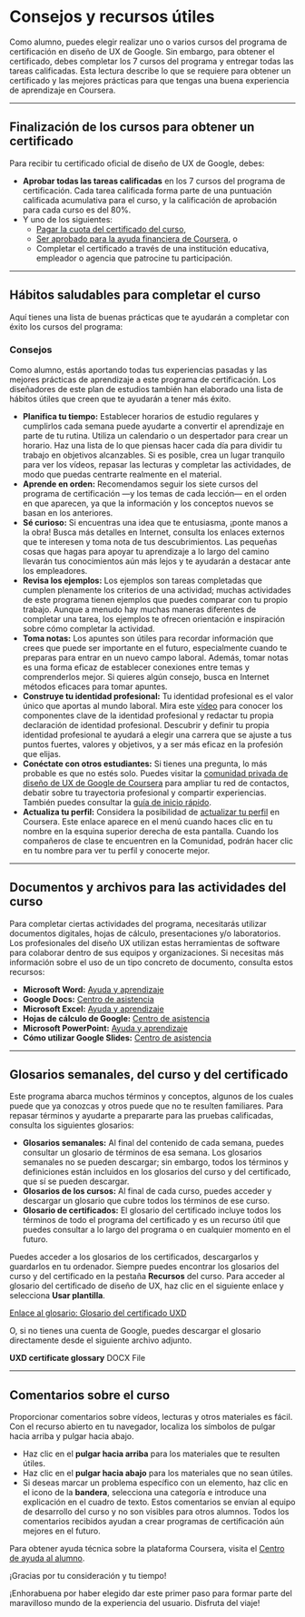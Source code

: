 # Consejos y recursos útiles

Como alumno, puedes elegir realizar uno o varios cursos del programa de certificación en diseño de UX de Google. Sin embargo, para obtener el certificado, debes completar los 7 cursos del programa y entregar todas las tareas calificadas. Esta lectura describe lo que se requiere para obtener un certificado y las mejores prácticas para que tengas una buena experiencia de aprendizaje en Coursera.

---

## Finalización de los cursos para obtener un certificado

Para recibir tu certificado oficial de diseño de UX de Google, debes:

* **Aprobar todas las tareas calificadas** en los 7 cursos del programa de certificación. Cada tarea calificada forma parte de una puntuación calificada acumulativa para el curso, y la calificación de aprobación para cada curso es del 80%.
* Y uno de los siguientes:
    * [Pagar la cuota del certificado del curso](https://learner.coursera.help/hc/es/articles/209817743-Restablecer-mis-plazos),
    * [Ser aprobado para la ayuda financiera de Coursera](https://www.coursera.org/financial-aid), o
    * Completar el certificado a través de una institución educativa, empleador o agencia que patrocine tu participación.

---

## Hábitos saludables para completar el curso

Aquí tienes una lista de buenas prácticas que te ayudarán a completar con éxito los cursos del programa:

### Consejos

Como alumno, estás aportando todas tus experiencias pasadas y las mejores prácticas de aprendizaje a este programa de certificación. Los diseñadores de este plan de estudios también han elaborado una lista de hábitos útiles que creen que te ayudarán a tener más éxito.

* **Planifica tu tiempo:** Establecer horarios de estudio regulares y cumplirlos cada semana puede ayudarte a convertir el aprendizaje en parte de tu rutina. Utiliza un calendario o un despertador para crear un horario. Haz una lista de lo que piensas hacer cada día para dividir tu trabajo en objetivos alcanzables. Si es posible, crea un lugar tranquilo para ver los vídeos, repasar las lecturas y completar las actividades, de modo que puedas centrarte realmente en el material.
* **Aprende en orden:** Recomendamos seguir los siete cursos del programa de certificación —y los temas de cada lección— en el orden en que aparecen, ya que la información y los conceptos nuevos se basan en los anteriores.
* **Sé curioso:** Si encuentras una idea que te entusiasma, ¡ponte manos a la obra! Busca más detalles en Internet, consulta los enlaces externos que te interesen y toma nota de tus descubrimientos. Las pequeñas cosas que hagas para apoyar tu aprendizaje a lo largo del camino llevarán tus conocimientos aún más lejos y te ayudarán a destacar ante los empleadores.
* **Revisa los ejemplos:** Los ejemplos son tareas completadas que cumplen plenamente los criterios de una actividad; muchas actividades de este programa tienen ejemplos que puedes comparar con tu propio trabajo. Aunque a menudo hay muchas maneras diferentes de completar una tarea, los ejemplos te ofrecen orientación e inspiración sobre cómo completar la actividad.
* **Toma notas:** Los apuntes son útiles para recordar información que crees que puede ser importante en el futuro, especialmente cuando te preparas para entrar en un nuevo campo laboral. Además, tomar notas es una forma eficaz de establecer conexiones entre temas y comprenderlos mejor. Si quieres algún consejo, busca en Internet métodos eficaces para tomar apuntes.
* **Construye tu identidad profesional:** Tu identidad profesional es el valor único que aportas al mundo laboral. Mira este [vídeo](https://www.youtube.com/watch?v=your-video-link-here) para conocer los componentes clave de la identidad profesional y redactar tu propia declaración de identidad profesional. Descubrir y definir tu propia identidad profesional te ayudará a elegir una carrera que se ajuste a tus puntos fuertes, valores y objetivos, y a ser más eficaz en la profesión que elijas.
* **Conéctate con otros estudiantes:** Si tienes una pregunta, lo más probable es que no estés solo. Puedes visitar la [comunidad privada de diseño de UX de Google de Coursera](https://coursera.community/coursera-community-user-guide) para ampliar tu red de contactos, debatir sobre tu trayectoria profesional y compartir experiencias. También puedes consultar la [guía de inicio rápido](https://coursera.community/coursera-community-user-guide).
* **Actualiza tu perfil:** Considera la posibilidad de [actualizar tu perfil](https://www.coursera.org/account/profile) en Coursera. Este enlace aparece en el menú cuando haces clic en tu nombre en la esquina superior derecha de esta pantalla. Cuando los compañeros de clase te encuentren en la Comunidad, podrán hacer clic en tu nombre para ver tu perfil y conocerte mejor.

---

## Documentos y archivos para las actividades del curso

Para completar ciertas actividades del programa, necesitarás utilizar documentos digitales, hojas de cálculo, presentaciones y/o laboratorios. Los profesionales del diseño UX utilizan estas herramientas de software para colaborar dentro de sus equipos y organizaciones. Si necesitas más información sobre el uso de un tipo concreto de documento, consulta estos recursos:

* **Microsoft Word:** [Ayuda y aprendizaje](https://support.microsoft.com/es-es/word)
* **Google Docs:** [Centro de asistencia](https://support.google.com/docs/?hl=es)
* **Microsoft Excel:** [Ayuda y aprendizaje](https://support.microsoft.com/es-es/excel)
* **Hojas de cálculo de Google:** [Centro de asistencia](https://support.google.com/docs/answer/9062635?hl=es&co=GENIE.Platform%3DDesktop)
* **Microsoft PowerPoint:** [Ayuda y aprendizaje](https://support.microsoft.com/es-es/powerpoint)
* **Cómo utilizar Google Slides:** [Centro de asistencia](https://support.google.com/docs/answer/7356230?hl=es&co=GENIE.Platform%3DDesktop)

---

## Glosarios semanales, del curso y del certificado

Este programa abarca muchos términos y conceptos, algunos de los cuales puede que ya conozcas y otros puede que no te resulten familiares. Para repasar términos y ayudarte a prepararte para las pruebas calificadas, consulta los siguientes glosarios:

* **Glosarios semanales:** Al final del contenido de cada semana, puedes consultar un glosario de términos de esa semana. Los glosarios semanales no se pueden descargar; sin embargo, todos los términos y definiciones están incluidos en los glosarios del curso y del certificado, que sí se pueden descargar.
* **Glosarios de los cursos:** Al final de cada curso, puedes acceder y descargar un glosario que cubre todos los términos de ese curso.
* **Glosario de certificados:** El glosario del certificado incluye todos los términos de todo el programa del certificado y es un recurso útil que puedes consultar a lo largo del programa o en cualquier momento en el futuro.

Puedes acceder a los glosarios de los certificados, descargarlos y guardarlos en tu ordenador. Siempre puedes encontrar los glosarios del curso y del certificado en la pestaña **Recursos** del curso. Para acceder al glosario del certificado de diseño de UX, haz clic en el siguiente enlace y selecciona **Usar plantilla**.

[Enlace al glosario: Glosario del certificado UXD](https://docs.google.com/document/d/1X_your_document_id_here/copy)

O, si no tienes una cuenta de Google, puedes descargar el glosario directamente desde el siguiente archivo adjunto.

**UXD certificate glossary**
DOCX File

---

## Comentarios sobre el curso

Proporcionar comentarios sobre vídeos, lecturas y otros materiales es fácil. Con el recurso abierto en tu navegador, localiza los símbolos de pulgar hacia arriba y pulgar hacia abajo.

* Haz clic en el **pulgar hacia arriba** para los materiales que te resulten útiles.
* Haz clic en el **pulgar hacia abajo** para los materiales que no sean útiles.
* Si deseas marcar un problema específico con un elemento, haz clic en el icono de la **bandera**, selecciona una categoría e introduce una explicación en el cuadro de texto. Estos comentarios se envían al equipo de desarrollo del curso y no son visibles para otros alumnos. Todos los comentarios recibidos ayudan a crear programas de certificación aún mejores en el futuro.

Para obtener ayuda técnica sobre la plataforma Coursera, visita el [Centro de ayuda al alumno](https://learner.coursera.help/hc/es).

¡Gracias por tu consideración y tu tiempo!

¡Enhorabuena por haber elegido dar este primer paso para formar parte del maravilloso mundo de la experiencia del usuario. Disfruta del viaje!
